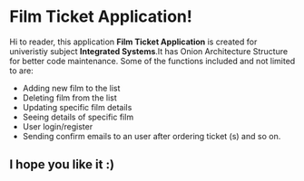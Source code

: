 # Film Ticket Application!
Hi to reader, this application **Film Ticket Application** is created for univeristiy subject **Integrated Systems**.It has Onion Architecture Structure for better code maintenance. 
Some of the functions included and not limited to are:
- Adding new film to the list
- Deleting  film from the list
- Updating specific film details
- Seeing details of specific film
-  User login/register
- Sending confirm emails to an user after ordering ticket (s) and so on.
## I hope you like it  :)
